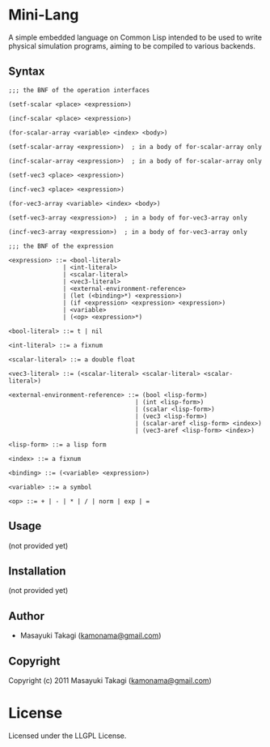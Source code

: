 # Mini-Lang

A simple embedded language on Common Lisp intended to be used to write physical simulation programs, aiming to be compiled to various backends.

## Syntax

    ;;; the BNF of the operation interfaces

    (setf-scalar <place> <expression>)

    (incf-scalar <place> <expression>)

    (for-scalar-array <variable> <index> <body>)

    (setf-scalar-array <expression>)  ; in a body of for-scalar-array only

    (incf-scalar-array <expression>)  ; in a body of for-scalar-array only

    (setf-vec3 <place> <expression>)

    (incf-vec3 <place> <expression>)

    (for-vec3-array <variable> <index> <body>)

    (setf-vec3-array <expression>)  ; in a body of for-vec3-array only

    (incf-vec3-array <expression>)  ; in a body of for-vec3-array only

    ;;; the BNF of the expression

    <expression> ::= <bool-literal>
                   | <int-literal>
                   | <scalar-literal>
                   | <vec3-literal>
                   | <external-environment-reference>
                   | (let (<binding>*) <expression>)
                   | (if <expression> <expression> <expression>)
                   | <variable>
                   | (<op> <expression>*)

    <bool-literal> ::= t | nil

    <int-literal> ::= a fixnum

    <scalar-literal> ::= a double float

    <vec3-literal> ::= (<scalar-literal> <scalar-literal> <scalar-literal>)

    <external-environment-reference> ::= (bool <lisp-form>)
                                       | (int <lisp-form>)
                                       | (scalar <lisp-form>)
                                       | (vec3 <lisp-form>)
                                       | (scalar-aref <lisp-form> <index>)
                                       | (vec3-aref <lisp-form> <index>)

    <lisp-form> ::= a lisp form

    <index> ::= a fixnum

    <binding> ::= (<variable> <expression>)

    <variable> ::= a symbol

    <op> ::= + | - | * | / | norm | exp | =


## Usage

(not provided yet)

## Installation

(not provided yet)

## Author

* Masayuki Takagi (kamonama@gmail.com)

## Copyright

Copyright (c) 2011 Masayuki Takagi (kamonama@gmail.com)

# License

Licensed under the LLGPL License.

